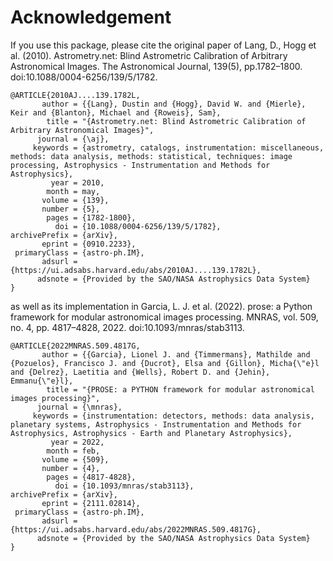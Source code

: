 # Acknowledgement

If you use this package, please cite the original paper of Lang, D., Hogg et al. (2010). Astrometry.net: Blind Astrometric Calibration of Arbitrary Astronomical Images. The Astronomical Journal, 139(5), pp.1782–1800. doi:10.1088/0004-6256/139/5/1782.

```
@ARTICLE{2010AJ....139.1782L,
       author = {{Lang}, Dustin and {Hogg}, David W. and {Mierle}, Keir and {Blanton}, Michael and {Roweis}, Sam},
        title = "{Astrometry.net: Blind Astrometric Calibration of Arbitrary Astronomical Images}",
      journal = {\aj},
     keywords = {astrometry, catalogs, instrumentation: miscellaneous, methods: data analysis, methods: statistical, techniques: image processing, Astrophysics - Instrumentation and Methods for Astrophysics},
         year = 2010,
        month = may,
       volume = {139},
       number = {5},
        pages = {1782-1800},
          doi = {10.1088/0004-6256/139/5/1782},
archivePrefix = {arXiv},
       eprint = {0910.2233},
 primaryClass = {astro-ph.IM},
       adsurl = {https://ui.adsabs.harvard.edu/abs/2010AJ....139.1782L},
      adsnote = {Provided by the SAO/NASA Astrophysics Data System}
}
```

as well as its implementation in Garcia, L. J. et al. (2022). prose: a Python framework for modular astronomical images processing. MNRAS, vol. 509, no. 4, pp. 4817–4828, 2022. doi:10.1093/mnras/stab3113.

```
@ARTICLE{2022MNRAS.509.4817G,
       author = {{Garcia}, Lionel J. and {Timmermans}, Mathilde and {Pozuelos}, Francisco J. and {Ducrot}, Elsa and {Gillon}, Micha{\"e}l and {Delrez}, Laetitia and {Wells}, Robert D. and {Jehin}, Emmanu{\"e}l},
        title = "{PROSE: a PYTHON framework for modular astronomical images processing}",
      journal = {\mnras},
     keywords = {instrumentation: detectors, methods: data analysis, planetary systems, Astrophysics - Instrumentation and Methods for Astrophysics, Astrophysics - Earth and Planetary Astrophysics},
         year = 2022,
        month = feb,
       volume = {509},
       number = {4},
        pages = {4817-4828},
          doi = {10.1093/mnras/stab3113},
archivePrefix = {arXiv},
       eprint = {2111.02814},
 primaryClass = {astro-ph.IM},
       adsurl = {https://ui.adsabs.harvard.edu/abs/2022MNRAS.509.4817G},
      adsnote = {Provided by the SAO/NASA Astrophysics Data System}
}
```